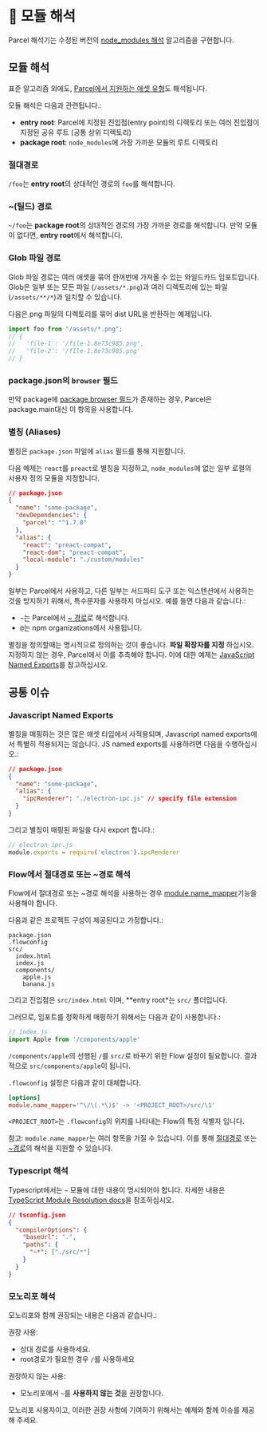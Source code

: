 # 📔 모듈 해석

Parcel 해석기는 수정된 버전의 [node_modules 해석](https://nodejs.org/api/modules.html#modules_all_together) 알고리즘을 구현합니다.

## 모듈 해석

표준 알고리즘 외에도, [Parcel에서 지원하는 애셋 유형](https://parceljs.org/assets.html)도 해석됩니다.

모듈 해석은 다음과 관련됩니다.:

- **entry root**: Parcel에 지정된 진입점(entry point)의 디렉토리 또는 여러 진입점이 지정된 공유 루트 (공통 상위 디렉토리)
- **package root**: `node_modules`에 가장 가까운 모듈의 루트 디렉토리

### 절대경로

`/foo`는 **entry root**의 상대적인 경로의 `foo`를 해석합니다.

### ~(틸드) 경로

`~/foo`는 **package root**의 상대적인 경로의 가장 가까운 경로를 해석합니다. 만약 모듈이 없다면, **entry root**에서 해석합니다.

### Glob 파일 경로

Glob 파일 경로는 여러 애셋을 묶어 한꺼번에 가져올 수 있는 와일드카드 임포트입니다. Glob은 일부 또는 모든 파일 (`/assets/*.png`)과 여러 디렉토리에 있는 파일 (`/assets/**/*`)과 일치할 수 있습니다.

다음은 png 파일의 디렉토리를 묶어 dist URL을 반환하는 예제입니다.

```javascript
import foo from "/assets/*.png";
// {
//   'file-1': '/file-1.8e73c985.png',
//   'file-2': '/file-1.8e73c985.png'
// }
```

### package.json의 `browser` 필드

만약 package에 [package.browser 필드](https://docs.npmjs.com/files/package.json#browser)가 존재하는 경우, Parcel은 package.main대신 이 항목을 사용합니다.

### 별칭 (Aliases)

별칭은 `package.json` 파일에 `alias` 필드를 통해 지원합니다.

다음 예제는 `react`를 `preact`로 별칭을 지정하고, `node_modules`에 없는 일부 로컬의 사용자 정의 모듈을 지정합니다.

```json
// package.json
{
  "name": "some-package",
  "devDependencies": {
    "parcel": "^1.7.0"
  },
  "alias": {
    "react": "preact-compat",
    "react-dom": "preact-compat",
    "local-module": "./custom/modules"
  }
}
```

일부는 Parcel에서 사용하고, 다른 일부는 서드파티 도구 또는 익스텐션에서 사용하는 것을 방지하기 위해서, 특수문자를 사용하지 마십시오. 예를 들면 다음과 같습니다.:

- `~`는 Parcel에서 [~ 경로](#~-tilde-paths)로 해석합니다.
- `@`는 npm organizations에서 사용됩니다.

별칭을 정의할때는 명시적으로 정의하는 것이 좋습니다. **파일 확장자를 지정** 하십시오. 지정하지 않는 경우, Parcel에서 이를 추측해야 합니다. 이에 대한 예제는 [JavaScript Named Exports](#javascript-named-exports)를 참고하십시오.

## 공통 이슈

### Javascript Named Exports

별칭을 매핑하는 것은 많은 애셋 타입에서 사적용되며, Javascript named exports에서 특별히 적용되지는 않습니다. JS named exports를 사용하려면 다음을 수행하십시오.:

```json
// package.json
{
  "name": "some-package",
  "alias": {
    "ipcRenderer": "./electron-ipc.js" // specify file extension
  }
}
```

그리고 별칭이 매핑된 파일을 다시 export 합니다.:

```js
// electron-ipc.js
module.exports = require('electron').ipcRenderer
```

### Flow에서 절대경로 또는 ~경로 해석

Flow에서 절대경로 또는 ~경로 해석을 사용하는 경우 [module.name_mapper](https://flow.org/en/docs/config/options/#toc-module-name-mapper-regex-string)기능을 사용해야 합니다.

다음과 같은 프로젝트 구성이 제공된다고 가정합니다.:

```
package.json
.flowconfig
src/
  index.html
  index.js
  components/
    apple.js
    banana.js
```

그리고 진입점은 `src/index.html` 이며, **entry root*는 `src/` 폴더입니다.

그러므로, 임포트를 정확하게 매핑하기 위해서는 다음과 같이 사용합니다.:

```javascript
// index.js
import Apple from '/components/apple'
```

`/components/apple`의 선행된 `/`를 `src/`로 바꾸기 위한 Flow 설정이 필요합니다. 결과적으로 `src/components/apple`이 됩니다.

`.flowconfig` 설정은 다음과 같이 대체합니다.

```ini
[options]
module.name_mapper='^\/\(.*\)$' -> '<PROJECT_ROOT>/src/\1'
```

`<PROJECT_ROOT>`는 `.flowconfig`의 위치를 나타내는 Flow의 특정 식별자 입니다.

참고: `module.name_mapper`는 여러 항목을 가질 수 있습니다. 이를 통해 [절대경로](module_resolution.html#absolute-paths) 또는 [~경로](module_resolution.html#~-tilde-paths)의 해석을 지원할 수 있습니다.

### Typescript 해석

Typescript에서는 `~` 모듈에 대한 내용이 명시되어야 합니다. 자세한 내용은 [TypeScript Module Resolution docs](https://www.typescriptlang.org/docs/handbook/module-resolution.html)을 참조하십시오.

```json
// tsconfig.json
{
  "compilerOptions": {
    "baseUrl": ".",
    "paths": {
      "~*": ["./src/*"]
    }
  }
}
```

### 모노리포 해석

모노리포와 함께 권장되는 내용은 다음과 같습니다.:

권장 사용:

- 상대 경로를 사용하세요.
- root경로가 필요한 경우 `/`를 사용하세요

권장하지 않는 사용:

- 모노리포에서 `~`를 **사용하지 않는 것**을 권장합니다.

모노리포 사용자이고, 이러한 권장 사항에 기여하기 위해서는 예제와 함께 이슈를 제공해 주세요.

